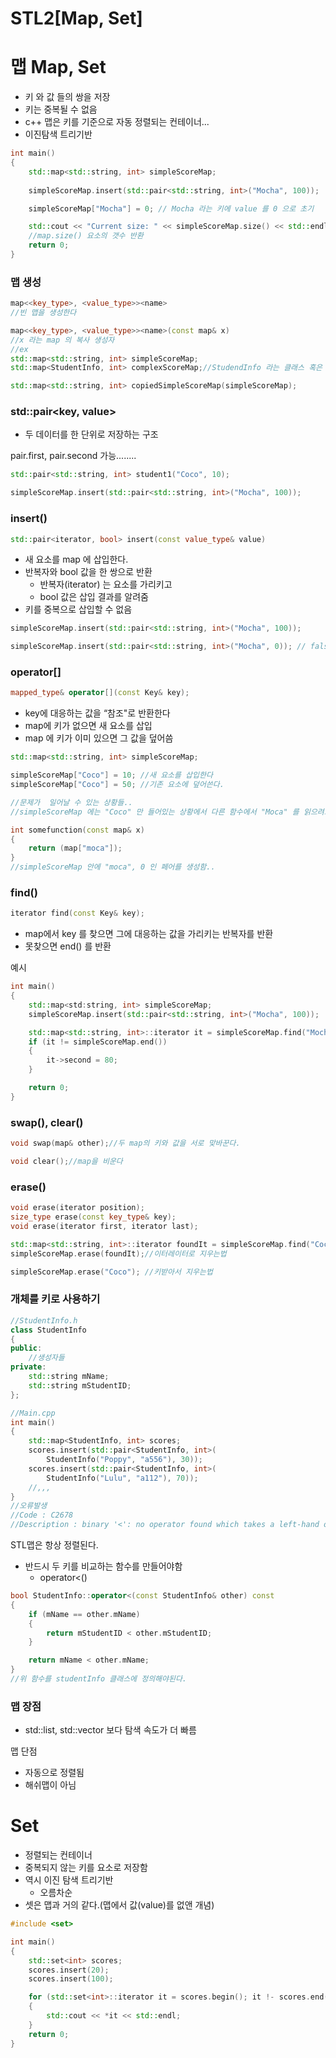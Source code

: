 # STL2[Map, Set]

# 맵 Map, Set

- 키 와 값 들의 쌍을 저장
- 키는 중복될 수 없음
- c++ 맵은 키를 기준으로 자동 정렬되는 컨테이너...
- 이진탐색 트리기반

```cpp
int main()
{
	std::map<std::string, int> simpleScoreMap;
	
	simpleScoreMap.insert(std::pair<std::string, int>("Mocha", 100));

	simpleScoreMap["Mocha"] = 0; // Mocha 라는 키에 value 를 0 으로 초기

	std::cout << "Current size: " << simpleScoreMap.size() << std::endl;
	//map.size() 요소의 갯수 반환
	return 0;
}
```

### 맵 생성

```cpp
map<<key_type>, <value_type>><name>
//빈 맵을 생성한다

map<<key_type>, <value_type>><name>(const map& x)
//x 라는 map 의 복사 생성자
//ex
std::map<std::string, int> simpleScoreMap;
std::map<StudentInfo, int> complexScoreMap;//StudendInfo 라는 클래스 혹은 구조체로도 생성 가능.

std::map<std::string, int> copiedSimpleScoreMap(simpleScoreMap);
```

### std::pair<key, value>

- 두 데이터를 한 단위로 저장하는 구조

pair.first, pair.second 가능........

```cpp
std::pair<std::string, int> student1("Coco", 10);

simpleScoreMap.insert(std::pair<std::string, int>("Mocha", 100));
```

### insert()

```cpp
std::pair<iterator, bool> insert(const value_type& value)
```

- 새 요소를 map 에 삽입한다.
- 반복자와 bool 값을 한 쌍으로 반환
    - 반복자(iterator) 는 요소를 가리키고
    - bool 값은 삽입 결과를 알려줌
- 키를 중복으로 삽입할 수 없음

```cpp
simpleScoreMap.insert(std::pair<std::string, int>("Mocha", 100));

simpleScoreMap.insert(std::pair<std::string, int>("Mocha", 0)); // false 반환
```

### operator[]

```cpp
mapped_type& operator[](const Key& key);
```

- key에 대응하는 값을 “참조"로 반환한다
- map에 키가 없으면 새 요소를 삽입
- map 에 키가 이미 있으면 그 값을 덮어씀

```cpp
std::map<std::string, int> simpleScoreMap;

simpleScoreMap["Coco"] = 10; //새 요소를 삽입한다
simpleScoreMap["Coco"] = 50; //기존 요소에 덮어쓴다.

//문제가  일어날 수 있는 상황들..
//simpleScoreMap 에는 "Coco" 만 들어있는 상황에서 다른 함수에서 "Moca" 를 읽으려고 하는경우

int somefunction(const map& x)
{
	return (map["moca"]);
}
//simpleScoreMap 안에 "moca", 0 인 페어를 생성함..
```

### find()

```cpp
iterator find(const Key& key);
```

- map에서 key 를 찾으면 그에 대응하는 값을 가리키는 반복자를 반환
- 못찾으면 end() 를 반환

예시

```cpp
int main()
{
	std::map<std:string, int> simpleScoreMap;
	simpleScoreMap.insert(std::pair<std::string, int>("Mocha", 100));

	std::map<std::string, int>::iterator it = simpleScoreMap.find("Mocha");
	if (it != simpleScoreMap.end())
	{
		it->second = 80;
	}

	return 0;
}
```

### swap(), clear()

```cpp
void swap(map& other);//두 map의 키와 값을 서로 맞바꾼다.

void clear();//map을 비운다
```

### erase()

```cpp
void erase(iterator position);
size_type erase(const key_type& key);
void erase(iterator first, iterator last);

std::map<std::string, int>::iterator foundIt = simpleScoreMap.find("Coco");
simpleScoreMap.erase(foundIt);//이터레이터로 지우는법

simpleScoreMap.erase("Coco"); //키받아서 지우는법
```

### 개체를 키로 사용하기

```cpp
//StudentInfo.h
class StudentInfo
{
public:
	//생성자들
private:
	std::string mName;
	std::string mStudentID;
};

//Main.cpp
int main()
{
	std::map<StudentInfo, int> scores;
	scores.insert(std::pair<StudentInfo, int>(
		StudentInfo("Poppy", "a556"), 30));
	scores.insert(std::pair<StudentInfo, int>(
		StudentInfo("Lulu", "a112"), 70));
	//,,,
}
//오류발생
//Code : C2678 
//Description : binary '<': no operator found which takes a left-hand operand of type 'const StudentInfo'...
```

STL맵은 항상 정렬된다.

- 반드시 두 키를 비교하는 함수를 만들어야함
    - operator<()

```cpp
bool StudentInfo::operator<(const StudentInfo& other) const
{
	if (mName == other.mName)
	{
		return mStudentID < other.mStudentID;
	}

	return mName < other.mName;
}
//위 함수를 studentInfo 클래스에 정의해야된다.
```

### 맵 장점

- std::list, std::vector 보다 탐색 속도가 더 빠름

맵 단점

- 자동으로 정렬됨
- 해쉬맵이 아님

# Set

- 정렬되는 컨테이너
- 중복되지 않는 키를 요소로 저장함
- 역시 이진 탐색 트리기반
    - 오름차순
- 셋은 맵과 거의 같다.(맵에서 값(value)를 없앤 개념)

```cpp
#include <set>

int main()
{
	std::set<int> scores;
	scores.insert(20);
	scores.insert(100);

	for (std::set<int>::iterator it = scores.begin(); it !- scores.end(); ++it)
	{
		std::cout << *it << std::endl;
	}
	return 0;
}
```
